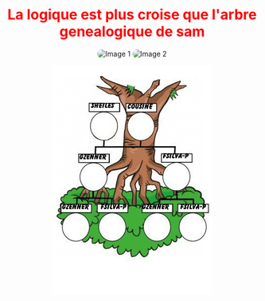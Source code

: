 <h1 align="center" style="color:#FF0000;">
   La logique est plus croise que l'arbre genealogique de sam
</h1>

<p align="center">
  <img src="https://cdn.intra.42.fr/users/74b82ba7e6ebf0bb551b411fd7d835e2/sheiles.jpg" alt="Image 1" width="45%" height="300px" style="border-radius: 10px;"/>
  <img src="https://i.pinimg.com/736x/39/0c/53/390c53f5582982830a2df955299a139c.jpg" alt="Image 2" width="45%" height="300px" style="border-radius: 10px;"/>
</p>

<p align="center">
  <img src="https://github.com/Axeltheaxelotl/boite-a-foutre/blob/main/67d059a065469723533873.gif?raw=true"/>
</p>
